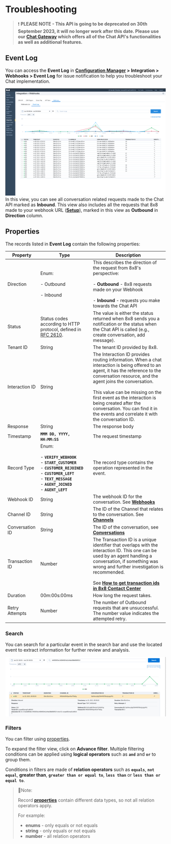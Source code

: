 # Troubleshooting

> ❗️ **PLEASE NOTE - This API is going to be deprecated on 30th September 2023, it will no longer work after this date. Please use our [Chat Gateway](/actions-events/docs/chat-gateway) which offers all of the Chat API's functionalities as well as additional features.**
>
>

## Event Log

You can access the **Event Log** in **[Configuration Manager](https://docs.8x8.com/8x8WebHelp/VCC/configuration-manager-general/content/cfgoverview.htm) > Integration > Webhooks > Event Log** for issue notification to help you troubleshoot your Chat implementation.

![1790](../images/Screenshot_2021-07-09_at_12.56.14.png "Screenshot 2021-07-09 at 12.56.14.png")
In this view, you can see all conversation related requests made to the Chat API marked as **Inbound**. This view also includes all the requests that 8x8 made to your webhook URL (**[Setup](/contactcenter/docs/workflow#setup-flow)**), marked in this view as **Outbound** in **Direction** column.

## Properties

The records listed in **Event Log** contain the following properties:

| Property        | Type                                                                                                                                                                                                       | Description                                                                                                                                                                                                                                                                                                                                                                                                      |
| --------------- | ---------------------------------------------------------------------------------------------------------------------------------------------------------------------------------------------------------- | ---------------------------------------------------------------------------------------------------------------------------------------------------------------------------------------------------------------------------------------------------------------------------------------------------------------------------------------------------------------------------------------------------------------- |
| Direction       | Enum: <br /><br /> - Outbound <br /><br /> - Inbound                                                                                                                                                       | This describes the direction of the request from 8x8's perspective: <br /><br />- **Outbound** - 8x8 requests made on your Webhook<br /><br />- **Inbound** - requests you make towards the Chat API                                                                                                                                                                                                             |
| Status          | Status codes according to HTTP protocol, defined in [RFC 2610](https://datatracker.ietf.org/doc/html/rfc2616#section-10).                                                                                  | The value is either the status returned when 8x8 sends you a notification or the status when the Chat API is called (e.g., create conversation, add message).                                                                                                                                                                                                                                                    |
| Tenant ID       | String                                                                                                                                                                                                     | The tenant ID provided by 8x8.                                                                                                                                                                                                                                                                                                                                                                                   |
| Interaction ID  | String                                                                                                                                                                                                     | The Interaction ID provides routing information. When a chat interaction is being offered to an agent, it has the reference to the conversation resource, and the agent joins the conversation. <br /><br /> This value can be missing on the first event as the interaction is being created after the conversation. You can find it in the events and correlate it with the conversation ID.                   |
| Response        | String                                                                                                                                                                                                     | The response body                                                                                                                                                                                                                                                                                                                                                                                                |
| Timestamp       | **`MMM DD, YYYY, HH:MM:SS`**                                                                                                                                                                               | The request timestamp                                                                                                                                                                                                                                                                                                                                                                                            |
| Record Type     | Enum: <br /><br />- **`VERIFY_WEBHOOK`**<br />- **`START_CUSTOMER`**<br />- **`CUSTOMER_REJOINED`**<br />- **`CUSTOMER_LEFT`**<br />- **`TEXT_MESSAGE`**<br />- **`AGENT_JOINED`**<br />- **`AGENT_LEFT`** | The record type contains the operation represented in the event.                                                                                                                                                                                                                                                                                                                                                 |
| Webhook ID      | String                                                                                                                                                                                                     | The webhook ID for the conversation. See **[Webhooks](/contactcenter/docs/create-a-webhook)**                                                                                                                                                                                                                                                                                                                    |
| Channel ID      | String                                                                                                                                                                                                     | The ID of the Channel that relates to the conversation. See **[Channels](/contactcenter/docs/create-a-chat-api-channel)**                                                                                                                                                                                                                                                                                        |
| Conversation ID | String                                                                                                                                                                                                     | The ID of the conversation, see **[Conversations](/contactcenter/docs/conversation)**                                                                                                                                                                                                                                                                                                                            |
| Transaction ID  | Number                                                                                                                                                                                                     | The Transaction ID is a unique identifier that overlaps with the interaction ID. This one can be used by an agent handling a conversation, if something was wrong and further investigation is recommended. <br /><br /> See **[How to get transaction ids in 8x8 Contact Center](https://support.8x8.com/cloud-contact-center/virtual-contact-center/agents/how-to-get-transaction-ids-in-8x8-contact-center)** |
| Duration        | 00m:00s:00ms                                                                                                                                                                                               | How long the request takes.                                                                                                                                                                                                                                                                                                                                                                                      |
| Retry Attempts  | Number                                                                                                                                                                                                     | The number of Outbound requests that are unsuccessful. The number value indicates the attempted retry.                                                                                                                                                                                                                                                                                                           |

### Search

You can search for a particular event in the search bar and use the located event to extract information for further review and analysis.

![image](../images/Screenshot_2021-07-23_at_13.28.49.png "Screenshot 2021-07-23 at 13.28.49.png")

### Filters

You can filter using [properties](#properties).

To expand the filter view, click on **Advance filter**. Multiple filtering conditions can be applied using **logical operators** such as **`and`** and **`or`** to group them.

Conditions in filters are made of **relation operators** such as **`equals`**, **`not equal`**, **greater than**, **`greater than or equal to`**, **`less than`** or **`less than or equal to`**.

> 📘Note:
>
> Record [**properties**](#properties) contain different data types, so not all relation operators apply.
>
> For example:
>
> * **enums** - only equals or not equals
> * **string** - only equals or not equals
> * **number** - all relation operators
>
